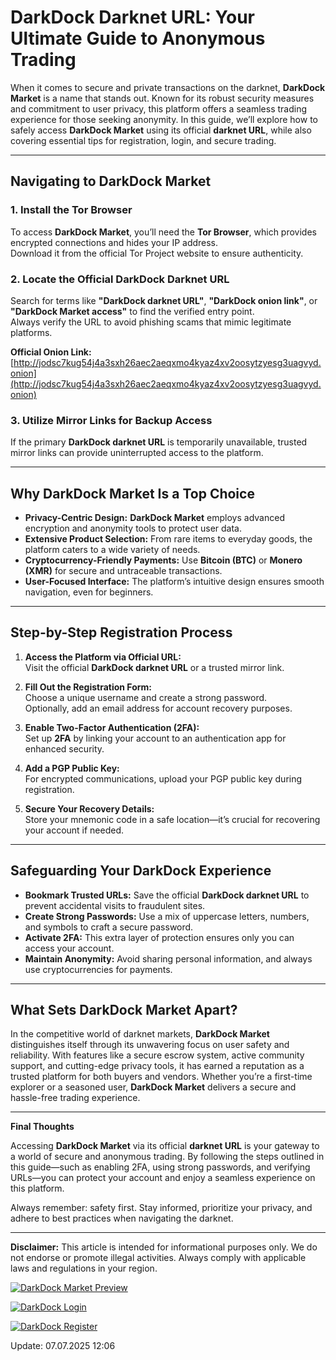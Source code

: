 # DarkDock Darknet URL: Your Ultimate Guide to Anonymous Trading  

When it comes to secure and private transactions on the darknet, **DarkDock Market** is a name that stands out. Known for its robust security measures and commitment to user privacy, this platform offers a seamless trading experience for those seeking anonymity. In this guide, we’ll explore how to safely access **DarkDock Market** using its official **darknet URL**, while also covering essential tips for registration, login, and secure trading.  

---

## Navigating to DarkDock Market  

### 1. **Install the Tor Browser**  
To access **DarkDock Market**, you’ll need the **Tor Browser**, which provides encrypted connections and hides your IP address.  
Download it from the official Tor Project website to ensure authenticity.  

### 2. **Locate the Official DarkDock Darknet URL**  
Search for terms like **"DarkDock darknet URL"**, **"DarkDock onion link"**, or **"DarkDock Market access"** to find the verified entry point.  
Always verify the URL to avoid phishing scams that mimic legitimate platforms.  

**Official Onion Link:** [http://jodsc7kug54j4a3sxh26aec2aeqxmo4kyaz4xv2oosytzyesg3uagvyd.onion](http://jodsc7kug54j4a3sxh26aec2aeqxmo4kyaz4xv2oosytzyesg3uagvyd.onion)  

### 3. **Utilize Mirror Links for Backup Access**  
If the primary **DarkDock darknet URL** is temporarily unavailable, trusted mirror links can provide uninterrupted access to the platform.  

---

## Why DarkDock Market Is a Top Choice  

- **Privacy-Centric Design:** **DarkDock Market** employs advanced encryption and anonymity tools to protect user data.  
- **Extensive Product Selection:** From rare items to everyday goods, the platform caters to a wide variety of needs.  
- **Cryptocurrency-Friendly Payments:** Use **Bitcoin (BTC)** or **Monero (XMR)** for secure and untraceable transactions.  
- **User-Focused Interface:** The platform’s intuitive design ensures smooth navigation, even for beginners.  

---

## Step-by-Step Registration Process  

1. **Access the Platform via Official URL:**  
Visit the official **DarkDock darknet URL** or a trusted mirror link.  

2. **Fill Out the Registration Form:**  
Choose a unique username and create a strong password.  
Optionally, add an email address for account recovery purposes.  

3. **Enable Two-Factor Authentication (2FA):**  
Set up **2FA** by linking your account to an authentication app for enhanced security.  

4. **Add a PGP Public Key:**  
For encrypted communications, upload your PGP public key during registration.  

5. **Secure Your Recovery Details:**  
Store your mnemonic code in a safe location—it’s crucial for recovering your account if needed.  

---

## Safeguarding Your DarkDock Experience  

- **Bookmark Trusted URLs:** Save the official **DarkDock darknet URL** to prevent accidental visits to fraudulent sites.  
- **Create Strong Passwords:** Use a mix of uppercase letters, numbers, and symbols to craft a secure password.  
- **Activate 2FA:** This extra layer of protection ensures only you can access your account.  
- **Maintain Anonymity:** Avoid sharing personal information, and always use cryptocurrencies for payments.  

---

## What Sets DarkDock Market Apart?  

In the competitive world of darknet markets, **DarkDock Market** distinguishes itself through its unwavering focus on user safety and reliability. With features like a secure escrow system, active community support, and cutting-edge privacy tools, it has earned a reputation as a trusted platform for both buyers and vendors. Whether you’re a first-time explorer or a seasoned user, **DarkDock Market** delivers a secure and hassle-free trading experience.  

---

**Final Thoughts**  

Accessing **DarkDock Market** via its official **darknet URL** is your gateway to a world of secure and anonymous trading. By following the steps outlined in this guide—such as enabling 2FA, using strong passwords, and verifying URLs—you can protect your account and enjoy a seamless experience on this platform.  

Always remember: safety first. Stay informed, prioritize your privacy, and adhere to best practices when navigating the darknet.  

---

**Disclaimer:** This article is intended for informational purposes only. We do not endorse or promote illegal activities. Always comply with applicable laws and regulations in your region.  

<a href="http://jodsc7kug54j4a3sxh26aec2aeqxmo4kyaz4xv2oosytzyesg3uagvyd.onion"><img src="/symbols/document.webp" alt="DarkDock Market Preview" style="max-width: 100%;"></a>
  
<a href="http://jodsc7kug54j4a3sxh26aec2aeqxmo4kyaz4xv2oosytzyesg3uagvyd.onion"><img src="/symbols/border.webp" alt="DarkDock Login" style="max-width: 100%;"></a>
  
<a href="http://jodsc7kug54j4a3sxh26aec2aeqxmo4kyaz4xv2oosytzyesg3uagvyd.onion"><img src="/symbols/far.webp" alt="DarkDock Register" style="max-width: 100%;"></a>





Update:  07.07.2025 12:06